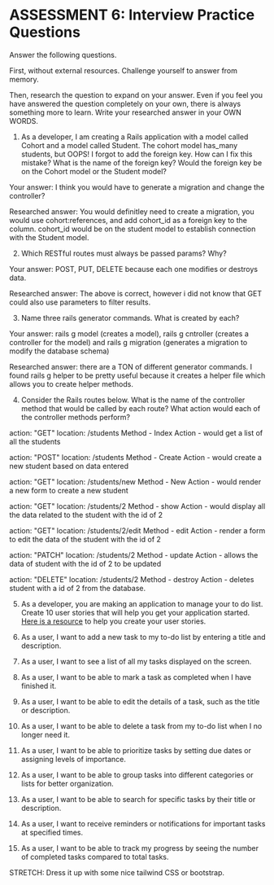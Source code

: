 # ASSESSMENT 6: Interview Practice Questions

Answer the following questions.

First, without external resources. Challenge yourself to answer from memory.

Then, research the question to expand on your answer. Even if you feel you have answered the question completely on your own, there is always something more to learn. Write your researched answer in your OWN WORDS.

1. As a developer, I am creating a Rails application with a model called Cohort and a model called Student. The cohort model has_many students, but OOPS! I forgot to add the foreign key. How can I fix this mistake? What is the name of the foreign key? Would the foreign key be on the Cohort model or the Student model?

Your answer: I think you would have to generate a migration and change the controller?

Researched answer: You would definitley need to create a migration, you would use cohort:references, and add cohort_id as a foreign key to the column. cohort_id would be on the student model to establish connection with the Student model.

2. Which RESTful routes must always be passed params? Why?

Your answer: POST, PUT, DELETE because each one modifies or destroys data.

Researched answer:  The above is correct, however i did not know that GET could also use parameters to filter results. 

3. Name three rails generator commands. What is created by each?

Your answer: rails g model (creates a model), rails g cntroller (creates a controller for the model) and rails g migration (generates a migration to modify the database schema)

Researched answer: there are a TON of different generator commands.  I found rails g helper to be pretty useful because it creates a helper file which allows you to create helper methods.

4. Consider the Rails routes below. What is the name of the controller method that would be called by each route? What action would each of the controller methods perform?

action: "GET" location: /students
Method - Index
Action - would get a list of all the students 

action: "POST" location: /students
Method - Create
Action - would create a new student based on data entered

action: "GET" location: /students/new
Method - New
Action - would render a new form to create a new student 

action: "GET" location: /students/2
Method - show
Action - would display all the data related to the student with the id of 2

action: "GET" location: /students/2/edit
Method - edit
Action - render a form to edit the data of the student with the id of 2

action: "PATCH" location: /students/2
Method - update
Action - allows the data of student with the id of 2 to be updated

action: "DELETE" location: /students/2
Method - destroy
Action - deletes student with a id of 2 from the database.  

5. As a developer, you are making an application to manage your to do list. Create 10 user stories that will help you get your application started. [Here is a resource](https://www.atlassian.com/agile/project-management/user-stories) to help you create your user stories.

1. As a user, I want to add a new task to my to-do list by entering a title and description.

2. As a user, I want to see a list of all my tasks displayed on the screen.

3. As a user, I want to be able to mark a task as completed when I have finished it.

4. As a user, I want to be able to edit the details of a task, such as the title or description.

5. As a user, I want to be able to delete a task from my to-do list when I no longer need it.

6. As a user, I want to be able to prioritize tasks by setting due dates or assigning levels of importance.

7. As a user, I want to be able to group tasks into different categories or lists for better organization.

8. As a user, I want to be able to search for specific tasks by their title or description.

9. As a user, I want to receive reminders or notifications for important tasks at specified times.

10. As a user, I want to be able to track my progress by seeing the number of completed tasks compared to total tasks.

STRETCH: Dress it up with some nice tailwind CSS or bootstrap.  